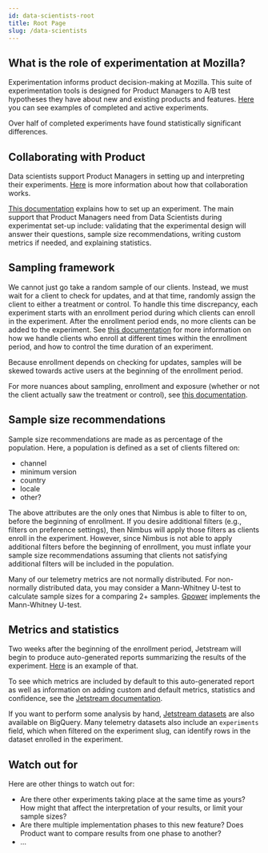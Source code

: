 ```yaml
---
id: data-scientists-root
title: Root Page
slug: /data-scientists
---
```


## What is the role of experimentation at Mozilla?

Experimentation informs product decision-making at Mozilla. This suite of experimentation tools is designed for Product Managers to A/B test hypotheses they have about new and existing products and features. [Here](https://experimenter.services.mozilla.com/nimbus/) you can see examples of completed and active experiments.

Over half of completed experiments have found statistically significant differences.

## Collaborating with Product

Data scientists support Product Managers in setting up and interpreting their experiments. [Here](https://mana.mozilla.org/wiki/display/FIREFOX/Experiment+Design+Process) is more information about how that collaboration works. 

[This documentation](https://docs.google.com/document/d/155EUgzn22VTX8mFwesSROT3Z6JORSfb5VyoMoLra7ws/edit#) explains how to set up an experiment. The main support that Product Managers need from Data Scientists during experimentat set-up include: validating that the experimental design will answer their questions, sample size recommendations, writing custom metrics if needed, and explaining statistics.

## Sampling framework

We cannot just go take a random sample of our clients. Instead, we must wait for a client to check for updates, and at that time, randomly assign the client to either a treatment or control. To handle this time discrepancy, each experiment starts with an enrollment period during which clients can enroll in the experiment. After the enrollment period ends, no more clients can be added to the experiment. See [this documentation](https://experimenter.info/jetstream/jetstream/#analysis-paradigm) for more information on how we handle clients who enroll at different times within the enrollment period, and how to control the time duration of an experiment.

Because enrollment depends on checking for updates, samples will be skewed towards active users at the beginning of the enrollment period.

For more nuances about sampling, enrollment and exposure (whether or not the client actually saw the treatment or control), see [this documentation](https://experimenter.info/client-sdk-states-and-lifecycle/#key-concepts).

## Sample size recommendations

Sample size recommendations are made as as percentage of the population. Here, a population is defined as a set of clients filtered on:
- channel
- minimum version
- country
- locale
- other?

The above attributes are the only ones that Nimbus is able to filter to on, before the beginning of enrollment. If you desire additional filters (e.g., filters on preference settings), then Nimbus will apply those filters as clients enroll in the experiment. However, since Nimbus is not able to apply additional filters before the beginning of enrollment, you must inflate your sample size recommendations assuming that clients not satisfying additional filters will be included in the population.

Many of our telemetry metrics are not normally distributed. For non-normally distributed data, you may consider a Mann-Whitney U-test to calculate sample sizes for a comparing 2+ samples. [Gpower](https://www.psychologie.hhu.de/arbeitsgruppen/allgemeine-psychologie-und-arbeitspsychologie/gpower) implements the Mann-Whitney U-test.

## Metrics and statistics

Two weeks after the beginning of the enrollment period, Jetstream will begin to produce auto-generated reports summarizing the results of the experiment. [Here](https://experimenter.services.mozilla.com/nimbus/custom-messaging-in-aboutwelcome-for-chrome-users-to-import/results) is an example of that.

To see which metrics are included by default to this auto-generated report as well as information on adding custom and default metrics, statistics and confidence, see the [Jetstream documentation](https://experimenter.info/jetstream/jetstream).

If you want to perform some analysis by hand, [Jetstream datasets](https://docs.telemetry.mozilla.org/datasets/jetstream.html) are also available on BigQuery. Many telemetry datasets also include an `experiments` field, which when filtered on the experiment slug, can identify rows in the dataset enrolled in the experiment.

## Watch out for

Here are other things to watch out for:
- Are there other experiments taking place at the same time as yours? How might that affect the interpretation of your results, or limit your sample sizes?
- Are there multiple implementation phases to this new feature? Does Product want to compare results from one phase to another?
- ...
